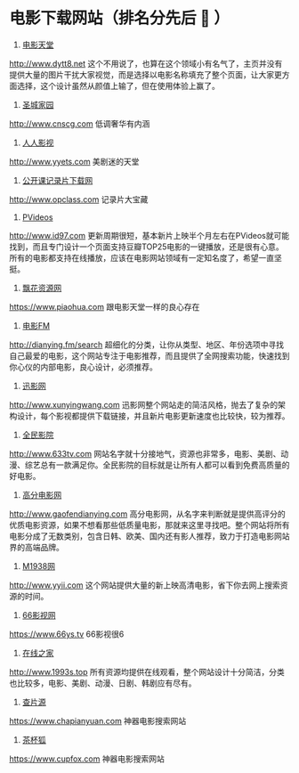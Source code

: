 # 电影下载网站（排名分先后 :rocket: ）

1. [电影天堂](http://www.dytt8.net)

http://www.dytt8.net
这个不用说了，也算在这个领域小有名气了，主页并没有提供大量的图片干扰大家视觉，而是选择以电影名称填充了整个页面，让大家更方面选择，这个设计虽然从颜值上输了，但在使用体验上赢了。

1. [圣城家园](http://www.cnscg.com)

http://www.cnscg.com
低调奢华有内涵

1. [人人影视](http://www.yyets.com)

http://www.yyets.com
美剧迷的天堂

1. [公开课记录片下载网](http://www.opclass.com)

http://www.opclass.com
记录片大宝藏

1. [PVideos](http://www.id97.com)

http://www.id97.com
更新周期很短，基本新片上映半个月左右在PVideos就可能找到，而且专门设计一个页面支持豆瓣TOP25电影的一键播放，还是很有心意。所有的电影都支持在线播放，应该在电影网站领域有一定知名度了，希望一直坚挺。

1. [飘花资源网](https://www.piaohua.com)

https://www.piaohua.com
跟电影天堂一样的良心存在

1. [电影FM](http://dianying.fm/search)

http://dianying.fm/search
超细化的分类，让你从类型、地区、年份选项中寻找自己最爱的电影，这个网站专注于电影推荐，而且提供了全网搜索功能，快速找到你心仪的内部电影，良心设计，必须推荐。

1. [迅影网](http://www.xunyingwang.com)

http://www.xunyingwang.com
迅影网整个网站走的简洁风格，抛去了复杂的架构设计，每个影视都提供下载链接，并且新片电影更新速度也比较快，较为推荐。

1. [全民影院](http://www.633tv.com)

http://www.633tv.com
网站名字就十分接地气，资源也非常多，电影、美剧、动漫、综艺总有一款满足你。全民影院的目标就是让所有人都可以看到免费高质量的好电影。

1. [高分电影网](http://www.gaofendianying.com)

http://www.gaofendianying.com
高分电影网，从名字来判断就是提供高评分的优质电影资源，如果不想看那些低质量电影，那就来这里寻找吧。整个网站将所有电影分成了无数类别，包含日韩、欧美、国内还有影人推荐，致力于打造电影网站界的高端品牌。

1. [M1938网](http://www.yyii.com)

http://www.yyii.com
这个网站提供大量的新上映高清电影，省下你去网上搜索资源的时间。

1. [66影视网](https://www.66ys.tv)

https://www.66ys.tv
66影视很6

1. [在线之家](http://www.1993s.top)

http://www.1993s.top
所有资源均提供在线观看，整个网站设计十分简洁，分类也比较多，电影、美剧、动漫、日剧、韩剧应有尽有。

1. [查片源](https://www.chapianyuan.com)

https://www.chapianyuan.com
神器电影搜索网站

1. [茶杯狐](https://www.cupfox.com)

https://www.cupfox.com
神器电影搜索网站